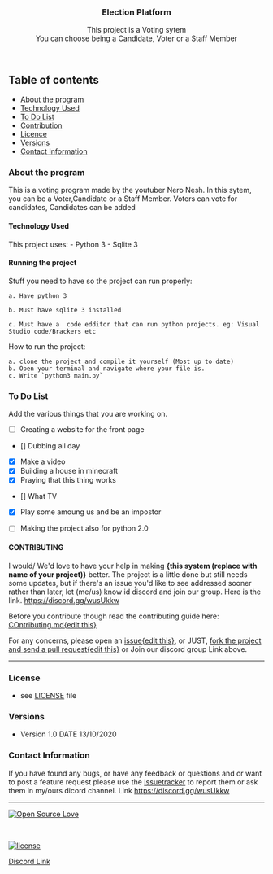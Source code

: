 

<p align="center">
  <a href="https://github.com/yourUserName/YourProjectName">
  </a>
  <h3 align="center">Election Platform</h3>

  <p align="center">
    This project is a Voting sytem <br>
   You can choose being a 
    Candidate,
    Voter or a
    Staff Member
    <br>
    </p>
</p>

<br>


## Table of contents
- [About the program](#about-the-program)
- [Technology Used](#technology-used)
- [To Do List](#to-do-list)
- [Contribution](#contribution)
- [Licence](#license)
- [Versions](#versions)
- [Contact Information](#contact-information)



### About the program

This is a voting program made by the youtuber Nero Nesh. In this sytem, you can be a Voter,Candidate or a Staff Member. Voters can vote for candidates, Candidates can be added

#### Technology Used
This project uses:
    - Python 3
    - Sqlite 3
    
#### Running the project
Stuff you need to have so the project can run properly:

    a. Have python 3

    b. Must have sqlite 3 installed

    c. Must have a  code edditor that can run python projects. eg: Visual Studio code/Brackers etc


How to run the project:

    a. clone the project and compile it yourself (Most up to date)   
    b. Open your terminal and navigate where your file is.
    c. Write `python3 main.py`

### To Do List

Add the various things that you are working on.  

- [ ] Creating a website for the front page
- [] Dubbing all day
- [x] Make a video
- [x] Building a house in minecraft
- [x] Praying that this thing works
- [] What TV
- [x] Play some amoung us and be an impostor
- [ ] Making the project also for python 2.0




#### CONTRIBUTING

I would/ We'd love to have your help in making  **{this system (replace with name of your project)}** better. The project is a little done but still needs some updates, but if there's an issue you'd like to see addressed sooner rather than later, let (me/us) know id discord and join our group. Here is the link. https://discord.gg/wusUkkw

Before you contribute though read the contributing guide here: [COntributing.md{edit this}](https://github.com/YourUserNameHere/ProjectName/contributing.md)

For any concerns, please open an [issue{edit this}](https://github.com/YourUserNameHere/ProjectName/issues), or JUST, [fork the project and send a pull request{edit this}](https://github.com/YourUserNameHere/ProjectName/pulls) or Join our discord group Link above. 


<hr>

### License
* see [LICENSE](https://github.com/muondu/Election-Platform/LICENSE.md) file

### Versions
* Version 1.0  DATE 13/10/2020



### Contact Information

If you have found any bugs, or have any feedback or questions and or want to post a feature request please use the [Issuetracker](https://github.com/tamzi/ReadMe-MasterTemplates/issues) to report them or ask them in my/ours dicord channel. Link https://discord.gg/wusUkkw

<hr>

[![Open Source Love](https://badges.frapsoft.com/os/v2/open-source-200x33.png?v=103)](#)  

<br>

[![license](https://img.shields.io/github/license/mashape/apistatus.svg?style=for-the-badge)](https://github.com/muondu/Election-Platform/master/LICENSE)

[Discord Link](https://discord.gg/wusUkkw)